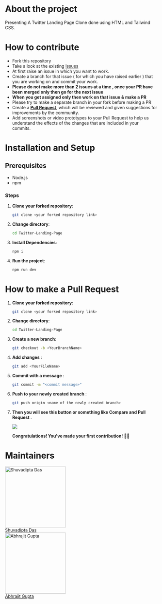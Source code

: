 # About the project
Presenting A Twitter Landing Page Clone done using HTML and Tailwind CSS. 

# How to contribute
- Fork this repository
- Take a look at the existing [Issues](https://github.com/abhrajit2004/Twitter-Landing-Page/issues)
- At first raise an issue in which you want to work.
- Create a branch for that issue ( for which you have raised earlier ) that you are working on and commit your work.
- **Please do not make more than 2 issues at a time , once your PR have been merged only then go for the next issue**
- **When you get assigned only then work on that issue & make a PR**
- Please try to make a separate branch in your fork before making a PR
- Create a [**Pull Request**](https://github.com/abhrajit2004/Twitter-Landing-Page/pulls), which will be reviewed and given suggestions for improvements by the community.
- Add screenshots or video prototypes to your Pull Request to help us understand the effects of the changes that are included in your commits.
  
# Installation and Setup
## Prerequisites
- Node.js
- npm
### Steps
1. **Clone your forked repository**:
   
   ```bash
   git clone <your forked repository link>
   ```
2. **Change directory**:

    ```bash
    cd Twitter-Landing-Page
    ```
4. **Install Dependencies**:
   
    ```bash
   npm i
   ```
3. **Run the project**:
   
   ```bash
   npm run dev
   ```

# How to make a Pull Request
1. **Clone your forked repository**:
   
   ```bash
   git clone <your forked repository link>
   ```
2. **Change directory**:

    ```bash
    cd Twitter-Landing-Page
    ```
3. **Create a new branch**:

   ```bash
   git checkout -b <YourBranchName>
   ```
3. **Add changes** :
   
   ```bash
   git add <YourFileName>
   ```
5. **Commit with a message** :
   
   ```bash
   git commit -m "<commit message>"     
   ```

7. **Push to your newly created branch** :
   
    ```bash
    git push origin <name of the newly created branch>     
   ```
8. **Then you will see this button or something like Compare and Pull Request** .
   <div><img src="https://github.com/user-attachments/assets/699ad348-c363-46cc-9838-ab5d7f77477f" /></div>

   **Congratulations! You've made your first contribution!** 🙌🏼

# Maintainers
  <div class="shuvadipta">
    <img style="width:200px; height:200px;" src="https://media.licdn.com/dms/image/v2/D5603AQFLIDOkseLV7w/profile-displayphoto-shrink_800_800/profile-displayphoto-shrink_800_800/0/1703601991915?e=1732752000&v=beta&t=CYRIv3U0BT-R1RI6AcJJJVyANc-O47covfgxhgl2hEw" alt="Shuvadipta Das" />
    <div>
     <a target="_blank" href="https://www.linkedin.com/in/shuvadipta-das-915b28216/">Shuvadipta Das</a>
    </div>
  </div>
  <div class="abhrajit">
     <img style="width:200px; height:200px;" src="https://avatars.githubusercontent.com/u/116187246?v=4" alt="Abhrajit Gupta" />
    <div>
      <a href="https://www.linkedin.com/in/abhrajit-gupta/">Abhrajit Gupta</a>
    </div>
  </div>
